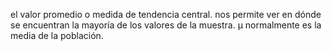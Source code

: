 el valor promedio o medida de tendencia central.
nos permite ver en dónde se encuentran la mayoría de
los valores de la muestra.
μ normalmente es la media de la población.

